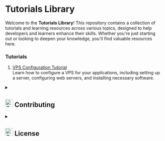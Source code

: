 # Tutorials Library

Welcome to the **Tutorials Library**! This repository contains a collection of tutorials and learning resources across various topics, designed to help developers and learners enhance their skills. Whether you're just starting out or looking to deepen your knowledge, you'll find valuable resources here.

### Tutorials

1. [VPS Configuration Tutorial](https://github.com/GylanSalih/Tutorials-Library/blob/main/HowToConfigVPS/HowToConfigVPS.md)  
   Learn how to configure a VPS for your applications, including setting up a server, configuring web servers, and installing necessary software.


<details>
  <summary><h2><img src="https://raw.githubusercontent.com/Tarikul-Islam-Anik/Animated-Fluent-Emojis/master/Emojis/Smilies/Smiling%20Cat%20with%20Heart-Eyes.png" alt="Smiling Cat with Heart-Eyes" width="25" height="25" />  Contributing</h2></summary>

We welcome contributions! If you'd like to add a new tutorial or improve an existing one, follow these steps:

1. Fork the repository
2. Create a new branch (`git checkout -b feature-name`)
3. Make your changes
4. Commit your changes (`git commit -am 'Add new tutorial'`)
5. Push to the branch (`git push origin feature-name`)
6. Create a new Pull Request

Please ensure that your tutorials are well-organized and written in Markdown.
</details>

<details>
  <summary><h2><img src="https://raw.githubusercontent.com/Tarikul-Islam-Anik/Animated-Fluent-Emojis/master/Emojis/Smilies/Smiling%20Cat%20with%20Heart-Eyes.png" alt="Smiling Cat with Heart-Eyes" width="25" height="25" />  License</h2></summary>

This repository is licensed under the MIT License - see the [LICENSE](LICENSE) file for details.

</details>

